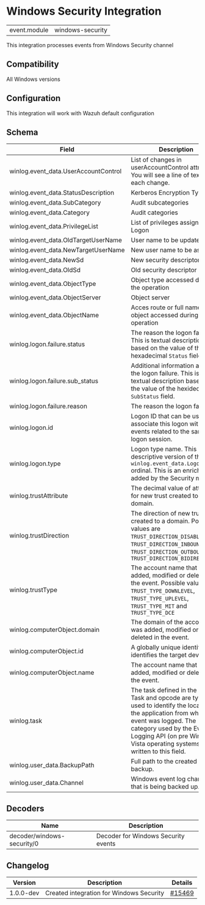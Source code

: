 # Windows Security Integration


|   |   |
|---|---|
| event.module | windows-security |

This integration processes events from Windows Security channel

## Compatibility

All Windows versions

## Configuration

This integration will work with Wazuh default configuration

## Schema

| Field | Description | Type |
|---|---|---|
| winlog.event_data.UserAccountControl | List of changes in userAccountControl attribute. You will see a line of text for each change.| keyword |
| winlog.event_data.StatusDescription | Kerberos Encryption Types| keyword |
| winlog.event_data.SubCategory | Audit subcategories| keyword |
| winlog.event_data.Category | Audit categories| keyword |
| winlog.event_data.PrivilegeList | List of privileges assigned on Logon| keyword |
| winlog.event_data.OldTargetUserName | User name to be updated| keyword |
| winlog.event_data.NewTargetUserName | New user name to be assigned| keyword |
| winlog.event_data.NewSd | New security descriptor| keyword |
| winlog.event_data.OldSd | Old security descriptor| keyword |
| winlog.event_data.ObjectType | Object type accessed during the operation| keyword |
| winlog.event_data.ObjectServer | Object server| keyword |
| winlog.event_data.ObjectName | Acces route or full name of the object accessed during operation| keyword |
| winlog.logon.failure.status | The reason the logon failed. This is textual description based on the value of the hexadecimal `Status` field.| keyword |
| winlog.logon.failure.sub_status | Additional information about the logon failure. This is a textual description based on the value of the hexidecimal `SubStatus` field.| keyword |
| winlog.logon.failure.reason | The reason the logon failed.| keyword |
| winlog.logon.id | Logon ID that can be used to associate this logon with other events related to the same logon session.| keyword |
| winlog.logon.type | Logon type name. This is the descriptive version of the `winlog.event_data.LogonType` ordinal. This is an enrichment added by the Security module.| keyword |
| winlog.trustAttribute | The decimal value of attributes for new trust created to a domain.| keyword |
| winlog.trustDirection | The direction of new trust created to a domain. Possible values are `TRUST_DIRECTION_DISABLED`, `TRUST_DIRECTION_INBOUND`, `TRUST_DIRECTION_OUTBOUND` and `TRUST_DIRECTION_BIDIRECTIONAL`| keyword |
| winlog.trustType | The account name that was added, modified or deleted in the event. Possible values are `TRUST_TYPE_DOWNLEVEL`, `TRUST_TYPE_UPLEVEL`, `TRUST_TYPE_MIT` and `TRUST_TYPE_DCE`| keyword |
| winlog.computerObject.domain | The domain of the account that was added, modified or deleted in the event. | keyword |
| winlog.computerObject.id | A globally unique identifier that identifies the target device.| keyword |
| winlog.computerObject.name | The account name that was added, modified or deleted in the event.| keyword |
| winlog.task | The task defined in the event. Task and opcode are typically used to identify the location in the application from where the event was logged. The category used by the Event Logging API (on pre Windows Vista operating systems) is written to this field.| keyword |
| winlog.user_data.BackupPath | Full path to the created log backup.| keyword |
| winlog.user_data.Channel | Windows event log channel that is being backed up.| keyword |
## Decoders

| Name | Description |
|---|---|
| decoder/windows-security/0 | Decoder for Windows Security events |
## Changelog

| Version | Description | Details |
|---|---|---|
| 1.0.0-dev | Created integration for Windows Security | [#15469](#) |
